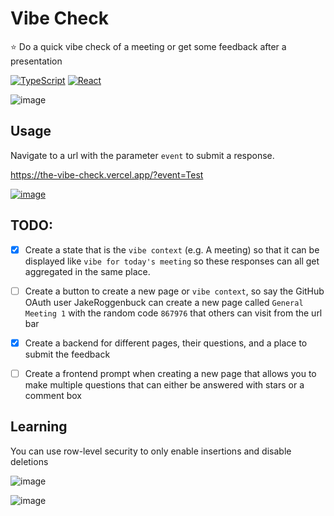 # Vibe Check
⭐ Do a quick vibe check of a meeting or get some feedback after a presentation

[![TypeScript](https://img.shields.io/badge/typescript-%23007ACC.svg?style=for-the-badge&logo=typescript&logoColor=white)](https://github.com/JakeRoggenbuck?tab=repositories&q=&type=&language=typescript)
[![React](https://img.shields.io/badge/React-%2320232a.svg?logo=react&logoColor=%2361DAFB&style=for-the-badge)](#)
<!-- [![Build](https://img.shields.io/github/actions/workflow/status/jakeroggenbuck/vibe-check/npm.yml?branch=main&style=for-the-badge)](https://github.com/JakeRoggenbuck/vibe-check/actions) -->

![image](https://github.com/user-attachments/assets/af9488da-9bce-468e-a508-2a73a0f5243e)

<!-- Old Theme ![image](https://github.com/user-attachments/assets/c3585710-0d59-4a47-88ff-701ccebe3bf7) -->

## Usage
Navigate to a url with the parameter `event` to submit a response.

https://the-vibe-check.vercel.app/?event=Test

[![image](https://github.com/user-attachments/assets/c5f1b949-30e3-46b4-831e-90e2b4f12814)](https://the-vibe-check.vercel.app/?event=Test)


## TODO:
- [x] Create a state that is the `vibe context` (e.g. A meeting) so that it can be displayed like `vibe for today's meeting` so these responses can all get aggregated in the same place.

- [ ] Create a button to create a new page or `vibe context`, so say the GitHub OAuth user JakeRoggenbuck can create a new page called `General Meeting 1` with the random code `867976` that others can visit from the url bar

- [x] Create a backend for different pages, their questions, and a place to submit the feedback

- [ ] Create a frontend prompt when creating a new page that allows you to make multiple questions that can either be answered with stars or a comment box

## Learning
You can use row-level security to only enable insertions and disable deletions

![image](https://github.com/user-attachments/assets/c0a1d7ed-8ab1-4d22-9644-1429dc63df21)

![image](https://github.com/user-attachments/assets/21cc08a2-8c2a-4890-8534-670674376aa3)
